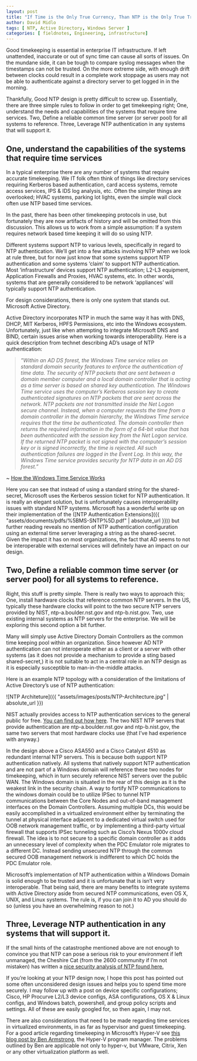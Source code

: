 ```yaml
---
layout: post
title: "If Time is the Only True Currency, Than NTP is the Only True Treasury"
author: David Midlo
tags: [ NTP, Active Directory, Windows Server ]
categories: [ fieldnotes, Engineering, infrastructure]
---
```

Good timekeeping is essential in enterprise IT infrastructure. If left unattended, inaccurate or out of sync time can cause all sorts of issues. On the mundane side, it can be tough to compare syslog messages when the timestamps can not be trusted. On the more extreme side, with enough drift between clocks could result in a complete work stoppage as users may not be able to authenticate against a directory server to get logged in in the morning.

Thankfully, Good NTP design is pretty difficult to screw up. Essentially, there are three simple rules to follow in order to get timekeeping right; One, understand the needs and capabilities of the systems that require time services. Two, Define a reliable common time server (or server pool) for all systems to reference. Three, Leverage NTP authentication in any systems that will support it.

## One, understand the capabilities of the systems that require time services

In a typical enterprise there are any number of systems that require accurate timekeeping.  We IT folk often think of things like directory services requiring Kerberos based authentication, card access systems, remote access services, IPS & IDS log analysis, etc.  Often the simpler things are overlooked; HVAC systems, parking lot lights, even the simple wall clock often use NTP based time services.

In the past, there has been other timekeeping protocols in use, but fortunately they are now artifacts of history and will be omitted from this discussion.  This allows us to work from a simple assumption:  If a system requires network based time keeping it will do so using NTP.

Different systems support NTP to various levels, specifically in regard to NTP authentication.  We’ll get into a few attacks involving NTP when we look at rule three, but for now just know that some systems support NTP authentication and some systems ‘claim’ to support NTP authentication.  Most ‘infrastructure’ devices support NTP authentication; L2-L3 equipment, Application Firewalls and Proxies, HVAC systems, etc. In other words, systems that are generally considered to be network ‘appliances’ will typically support NTP authentication.

For design considerations, there is only one system that stands out.  Microsoft Active Directory.

Active Directory incorporates NTP in much the same way it has with DNS, DHCP, MIT Kerberos, HPFS Permissions, etc into the Windows ecosystem.  Unfortunately, just like when attempting to integrate Microsoft DNS and BIND, certain issues arise when working towards interoperability.   Here is a quick description from technet describing AD’s usage of NTP authentication:

> *”Within an AD DS forest, the Windows Time service relies on standard domain security features to enforce the authentication of time data. The security of NTP packets that are sent between a domain member computer and a local domain controller that is acting as a time server is based on shared key authentication. The Windows Time service uses the computer’s Kerberos session key to create authenticated signatures on NTP packets that are sent across the network. NTP packets are not transmitted inside the Net Logon secure channel. Instead, when a computer requests the time from a domain controller in the domain hierarchy, the Windows Time service requires that the time be authenticated. The domain controller then returns the required information in the form of a 64-bit value that has been authenticated with the session key from the Net Logon service. If the returned NTP packet is not signed with the computer’s session key or is signed incorrectly, the time is rejected. All such authentication failures are logged in the Event Log. In this way, the Windows Time service provides security for NTP data in an AD DS forest.”* 

~ [How the Windows Time Service Works](https://docs.microsoft.com/en-us/windows-server/networking/windows-time-service/how-the-windows-time-service-works)

Here you can see that instead of using a standard string for the shared-secret, Microsoft uses the Kerberos session ticket for NTP authentication.  It is really an elegant solution, but is unfortunately causes interoperability issues with standard NTP systems. Microsoft has a wonderful write up on their implementation of the ([NTP Authentication Extensions]({{ "assets/documents/pdfs/%5BMS-SNTP%5D.pdf" | absolute_url }})) but further reading reveals no mention of NTP authentication configuration using an external time server leveraging a string as the shared-secret.  Given the impact it has on most organizations, the fact that AD seems to not be interoperable with external services will definitely have an impact on our design.

## Two, Define a reliable common time server (or server pool) for all systems to reference.

Right, this stuff is pretty simple. There is really two ways to approach this;  One, install hardware clocks that reference common NTP servers.  In the US, typically these hardware clocks will point to the two secure NTP servers provided by NIST, ntp-a.boulder.nst.gov and ntp-b.nist.gov.  Two, use existing internal systems as NTP servers for the enterprise.  We will be exploring this second option a bit further.

Many will simply use Active Directory Domain Controllers as the common time keeping pool within an organization.  Since however AD NTP authentication can not interoperate either as a client or a server with other systems (as it does not provide a mechanism to provide a sting based shared-secret,) it is not suitable to act in a central role in an NTP design as it is especially susceptible to man-in-the-middle attacks.

Here is an example NTP topology with a consideration of the limitations of Active Directory’s use of NTP authentication:

![NTP Architeture]({{ "assets/images/posts/NTP-Architecture.jpg" | absolute_url }})

NIST actually provides access to NTP authentication services to the general public for free.  [You can find out how here](https://www.nist.gov/pml/time-and-frequency-division/time-services/nist-authenticated-ntp-service).  The two NIST NTP servers that provide authentication are  ntp-a.boulder.nst.gov and ntp-b.nist.gov, the same two servers that most hardware clocks use (that I’ve had experience with anyway.)

In the design above a Cisco ASA550 and a Cisco Catalyst 4510 as redundant internal NTP servers.  This is because both support NTP authentication natively.  All systems that natively support NTP authentication and are not part of a Windows domain will reference these two nodes for timekeeping, which in turn securely reference NIST servers over the public WAN.  The Windows domain is situated in the rear of this design as it is the weakest link in the security chain.  A way to fortify NTP communications to the windows domain could be to utilize IPSec to tunnel NTP communications  between the Core Nodes and out-of-band management interfaces on the Domain Controllers.  Assuming multiple DCs, this would be easily accomplished in a virtualized environment either by terminating the tunnel at physical interface adjacent to a dedicated virtual switch used for OOB network management traffic, or by implementing a third-party virtual firewall that supports IPSec tunneling such as Cisco’s Nexus 1000v cloud firewall.  The idea is to not secure to a specific domain controller as it adds an unnecessary level of complexity when the PDC Emulator role migrates to a different DC.  Instead sending unsecured NTP through the common secured OOB management network is indifferent to which DC holds the PDC Emulator role.

Microsoft’s implementation of NTP authentication within a Windows Domain is solid enough to be trusted and it is unfortunate that is isn’t very interoperable.  That being said, there are many benefits to integrate systems with Active Directory aside from secured NTP communications, even OS X, UNIX, and Linux systems.  The rule is, if you can join it to AD you should do so (unless you have an overwhelming reason to not.)

## Three, Leverage NTP authentication in any systems that will support it.

If the small hints of the catastrophe mentioned above are not enough to convince you that NTP can pose a serious risk to your environment if left unmanaged, the Cheshire Cat (from the 2600 community if I’m not mistaken) has written a [nice security analysis of NTP found here.](https://www.eecis.udel.edu/~mills/security.html)

If you’re looking at your NTP design now, I hope this post has pointed out some often unconsidered design issues and helps you to spend time more securely.  I may follow up with a post on device specific configurations; Cisco, HP Procurve L2/L3 device configs, ASA configurations, OS X & Linux configs, and Windows batch, powershell, and group policy scripts and settings.  All of these are easily googled for, so then again, I may not.

There are also considerations that need to be made regarding time services in virtualized environments, in as far as hypervisor and guest timekeeping.  For a good article regarding timekeeping in Microsoft’s Hyper-V see [this blog post by Ben Armstrong](https://blogs.msdn.microsoft.com/virtual_pc_guy/2010/11/19/time-synchronization-in-hyper-v/), the Hyper-V program manager.  The problems outlined by Ben are applicable not only to hyper-v, but VMware, Citrix, Xen or any other virtualization platform as well.

